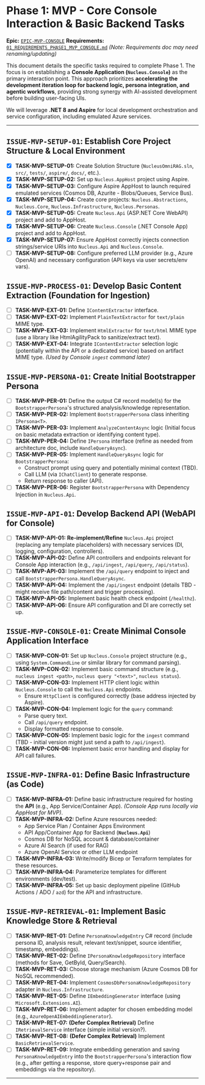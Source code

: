 # Phase 1: MVP - Core **Console Interaction** & Basic Backend Tasks

**Epic:** [`EPIC-MVP-CONSOLE`](./00_ROADMAP.md#phase-1-mvp---core-console-interaction--basic-backend)
**Requirements:** [`01_REQUIREMENTS_PHASE1_MVP_CONSOLE.md`](../Requirements/01_REQUIREMENTS_PHASE1_MVP_CONSOLE.md) *(Note: Requirements doc may need renaming/updating)*

This document details the specific tasks required to complete Phase 1. The focus is on establishing a **Console Application (`Nucleus.Console`)** as the primary interaction point. This approach prioritizes **accelerating the development iteration loop for backend logic, persona integration, and agentic workflows**, providing strong synergy with AI-assisted development before building user-facing UIs.

We will leverage **.NET 8 and Aspire** for local development orchestration and service configuration, including emulated Azure services.

---

## `ISSUE-MVP-SETUP-01`: Establish Core Project Structure & Local Environment

*   [X] **TASK-MVP-SETUP-01:** Create Solution Structure (`NucleusOmniRAG.sln`, `src/`, `tests/`, `aspire/`, `docs/`, etc.).
*   [X] **TASK-MVP-SETUP-02:** Set up `Nucleus.AppHost` project using Aspire.
*   [X] **TASK-MVP-SETUP-03:** Configure Aspire AppHost to launch required emulated services (Cosmos DB, Azurite - Blobs/Queues, Service Bus).
*   [X] **TASK-MVP-SETUP-04:** Create core projects: `Nucleus.Abstractions`, `Nucleus.Core`, `Nucleus.Infrastructure`, `Nucleus.Personas`.
*   [X] **TASK-MVP-SETUP-05:** Create `Nucleus.Api` (ASP.NET Core WebAPI) project and add to AppHost.
*   [X] **TASK-MVP-SETUP-06:** Create `Nucleus.Console` (.NET Console App) project and add to AppHost.
*   [X] **TASK-MVP-SETUP-07:** Ensure AppHost correctly injects connection strings/service URIs into `Nucleus.Api` and `Nucleus.Console`.
*   [ ] **TASK-MVP-SETUP-08:** Configure preferred LLM provider (e.g., Azure OpenAI) and necessary configuration (API keys via user secrets/env vars).

## `ISSUE-MVP-PROCESS-01`: Develop Basic Content Extraction (Foundation for Ingestion)

*   [ ] **TASK-MVP-EXT-01:** Define `IContentExtractor` interface.
*   [ ] **TASK-MVP-EXT-02:** Implement `PlainTextExtractor` for `text/plain` MIME type.
*   [ ] **TASK-MVP-EXT-03:** Implement `HtmlExtractor` for `text/html` MIME type (use a library like HtmlAgilityPack to sanitize/extract text).
*   [ ] **TASK-MVP-EXT-04:** Integrate `IContentExtractor` selection logic (potentially within the API or a dedicated service) based on artifact MIME type. *(Used by Console `ingest` command later)*

## `ISSUE-MVP-PERSONA-01`: Create Initial **Bootstrapper Persona**

*   [ ] **TASK-MVP-PER-01:** Define the output C# record model(s) for the `BootstrapperPersona`'s structured analysis/knowledge representation.
*   [ ] **TASK-MVP-PER-02:** Implement `BootstrapperPersona` class inheriting `IPersona<T>`.
*   [ ] **TASK-MVP-PER-03:** Implement `AnalyzeContentAsync` logic (Initial focus on basic metadata extraction or identifying content type).
*   [ ] **TASK-MVP-PER-04:** Define `IPersona` interface (refine as needed from architecture doc, include `HandleQueryAsync`).
*   [ ] **TASK-MVP-PER-05:** Implement `HandleQueryAsync` logic for `BootstrapperPersona`:
    *   Construct prompt using query and potentially minimal context (TBD).
    *   Call LLM (via `IChatClient`) to generate response.
    *   Return response to caller (API).
*   [ ] **TASK-MVP-PER-06:** Register `BootstrapperPersona` with Dependency Injection in `Nucleus.Api`.

## `ISSUE-MVP-API-01`: Develop Backend API (WebAPI for Console)

*   [ ] **TASK-MVP-API-01:** **Re-implement/Refine** `Nucleus.Api` project (replacing any template placeholders) with necessary services (DI, logging, configuration, controllers).
*   [ ] **TASK-MVP-API-02:** Define API controllers and endpoints relevant for Console App interaction (e.g., `/api/ingest`, `/api/query`, `/api/status`).
*   [ ] **TASK-MVP-API-03:** Implement the `/api/query` endpoint to inject and call `BootstrapperPersona.HandleQueryAsync`.
*   [ ] **TASK-MVP-API-04:** Implement the `/api/ingest` endpoint (details TBD - might receive file path/content and trigger processing).
*   [ ] **TASK-MVP-API-05:** Implement basic health check endpoint (`/healthz`).
*   [ ] **TASK-MVP-API-06:** Ensure API configuration and DI are correctly set up.

## `ISSUE-MVP-CONSOLE-01`: Create Minimal **Console Application** Interface

*   [ ] **TASK-MVP-CON-01:** Set up `Nucleus.Console` project structure (e.g., using `System.CommandLine` or similar library for command parsing).
*   [ ] **TASK-MVP-CON-02:** Implement basic command structure (e.g., `nucleus ingest <path>`, `nucleus query "<text>"`, `nucleus status`).
*   [ ] **TASK-MVP-CON-03:** Implement HTTP client logic within `Nucleus.Console` to call the `Nucleus.Api` endpoints.
    *   Ensure `HttpClient` is configured correctly (base address injected by Aspire).
*   [ ] **TASK-MVP-CON-04:** Implement logic for the `query` command:
    *   Parse query text.
    *   Call `/api/query` endpoint.
    *   Display formatted response to console.
*   [ ] **TASK-MVP-CON-05:** Implement basic logic for the `ingest` command (TBD - initial version might just send a path to `/api/ingest`).
*   [ ] **TASK-MVP-CON-06:** Implement basic error handling and display for API call failures.

## `ISSUE-MVP-INFRA-01`: Define Basic Infrastructure (as Code)

*   [ ] **TASK-MVP-INFRA-01:** Define basic infrastructure required for hosting the **API** (e.g., App Service/Container App). *(Console App runs locally via AppHost for MVP)*.
*   [ ] **TASK-MVP-INFRA-02:** Define Azure resources needed:
    *   App Service Plan / Container Apps Environment
    *   API App/Container App for Backend (**`Nucleus.Api`**)
    *   Cosmos DB for NoSQL account & database/container
    *   Azure AI Search (if used for RAG)
    *   Azure OpenAI Service or other LLM endpoint
*   [ ] **TASK-MVP-INFRA-03:** Write/modify Bicep or Terraform templates for these resources.
*   [ ] **TASK-MVP-INFRA-04:** Parameterize templates for different environments (dev/test).
*   [ ] **TASK-MVP-INFRA-05:** Set up basic deployment pipeline (GitHub Actions / ADO / `azd`) for the API and infrastructure.

## `ISSUE-MVP-RETRIEVAL-01`: Implement Basic Knowledge Store & Retrieval

*   [ ] **TASK-MVP-RET-01:** Define `PersonaKnowledgeEntry` C# record (include persona ID, analysis result, relevant text/snippet, source identifier, timestamp, embeddings).
*   [ ] **TASK-MVP-RET-02:** Define `IPersonaKnowledgeRepository` interface (methods for Save, GetById, Query/Search).
*   [ ] **TASK-MVP-RET-03:** Choose storage mechanism (Azure Cosmos DB for NoSQL recommended).
*   [ ] **TASK-MVP-RET-04:** Implement `CosmosDbPersonaKnowledgeRepository` adapter in `Nucleus.Infrastructure`.
*   [ ] **TASK-MVP-RET-05:** Define `IEmbeddingGenerator` interface (using `Microsoft.Extensions.AI`).
*   [ ] **TASK-MVP-RET-06:** Implement adapter for chosen embedding model (e.g., `AzureOpenAIEmbeddingGenerator`).
*   [ ] **TASK-MVP-RET-07:** **(Defer Complex Retrieval)** Define `IRetrievalService` interface (simple initial version?).
*   [ ] **TASK-MVP-RET-08:** **(Defer Complex Retrieval)** Implement `BasicRetrievalService`.
*   [ ] **TASK-MVP-RET-09:** Integrate embedding generation and saving `PersonaKnowledgeEntry` into the `BootstrapperPersona`'s interaction flow (e.g., after getting a response, store query+response pair and embeddings via the repository).

---
